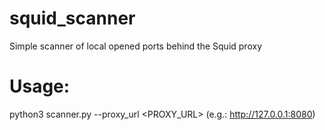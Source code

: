 # squid_scanner
Simple scanner of local opened ports behind the Squid proxy

# Usage:
python3 scanner.py --proxy_url <PROXY_URL> (e.g.: http://127.0.0.1:8080)
